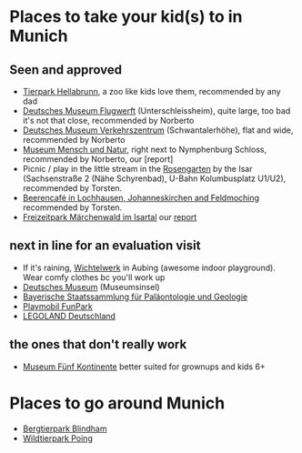 # Places to take your kid(s) to in Munich
## Seen and approved
* [Tierpark Hellabrunn](http://www.hellabrunn.de/en/), a zoo like kids love them, recommended by any dad
* [Deutsches Museum Flugwerft](http://www.deutsches-museum.de/en/flugwerft/information/) (Unterschleissheim), quite large, too bad it's not that close, recommended by Norberto
* [Deutsches Museum Verkehrszentrum](http://www.deutsches-museum.de/en/verkehrszentrum/information/) (Schwantalerhöhe), flat and wide, recommended by Norberto
* [Museum Mensch und Natur](http://www.mmn-muenchen.de/), right next to Nymphenburg Schloss, recommended by Norberto, our [report]
* Picnic / play in the little stream in the [Rosengarten](http://www.sueddeutsche.de/muenchen/alternative-sehenswuerdigkeiten-wo-muenchen-noch-urig-ist-1.488877-3) by the Isar (Sachsenstraße 2 (Nähe Schyrenbad), U-Bahn Kolumbusplatz U1/U2), recommended by Torsten.
* [Beerencafé in Lochhausen, Johanneskirchen and Feldmoching](http://www.hofreiter.de/beerencaf%C3%A9/) recommended by Torsten.
* [Freizeitpark Märchenwald im Isartal](http://en.maerchenwald-isartal.de) our [report](https://github.com/dernorberto/munichdads/blob/master/report.maerchenwald.md)

## next in line for an evaluation visit
* If it's raining, [Wichtelwerk](http://www.wichtel-werk.de/) in Aubing (awesome indoor playground). Wear comfy clothes bc you'll work up
* [Deutsches Museum](http://www.deutsches-museum.de/en/information) (Museumsinsel)
* [Bayerische Staatssammlung für Paläontologie und Geologie](http://www.palmuc.de/bspg/index.php?option=com_content&view=article&id=77&Itemid=49)
* [Playmobil FunPark](www.playmobil-funpark.de/en)
* [LEGOLAND Deutschland](http://www.legoland.de/en/)

## the ones that don't really work
* [Museum Fünf Kontinente](http://www.museum-fuenf-kontinente.de/services/anfahrt.html) better suited for grownups and kids 6+

# Places to go around Munich
* [Bergtierpark Blindham](http://www.bergtierpark.de/)
* [Wildtierpark Poing](http://www.wildpark-poing.net/)
